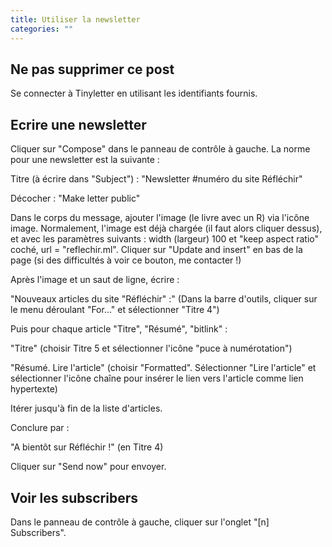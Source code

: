 ```yaml
---
title: Utiliser la newsletter
categories: ""
---
```


## Ne pas supprimer ce post             ##

Se connecter à Tinyletter en utilisant les identifiants fournis.

## Ecrire une newsletter                ## 

Cliquer sur "Compose" dans le panneau de contrôle à gauche. La norme pour une newsletter est la suivante :

Titre (à écrire dans "Subject") : "Newsletter #numéro du site Réfléchir"

Décocher : "Make letter public"

Dans le corps du message, ajouter l'image (le livre avec un R) via l'icône image. Normalement, l'image est déjà chargée (il faut alors cliquer dessus), et avec les paramètres suivants : width (largeur) 100 et "keep aspect ratio" coché, url = "reflechir.ml". Cliquer sur "Update and insert" en bas de la page (si des difficultés à voir ce bouton, me contacter !)

Après l'image et un saut de ligne, écrire :

"Nouveaux articles du site "Réfléchir" :" (Dans la barre d'outils, cliquer sur le menu déroulant "For..." et sélectionner "Titre 4")

Puis pour chaque article "Titre", "Résumé", "bitlink" :

"Titre" (choisir Titre 5 et sélectionner l'icône "puce à numérotation")

"Résumé. Lire l'article" (choisir "Formatted". Sélectionner "Lire l'article" et sélectionner l'icône chaîne pour insérer le lien vers l'article comme lien hypertexte)

Itérer jusqu'à fin de la liste d'articles.

Conclure par :

"A bientôt sur Réfléchir !" (en Titre 4)

Cliquer sur "Send now" pour envoyer.

## Voir les subscribers                 ##

Dans le panneau de contrôle à gauche, cliquer sur l'onglet "[n] Subscribers".




